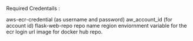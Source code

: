 Required Credentails :

aws-ecr-credential (as username and password)
aw_account_id (for account id)
flask-web-repo repo name 
region enviornment variable for the ecr login url
image for docker hub repo.
